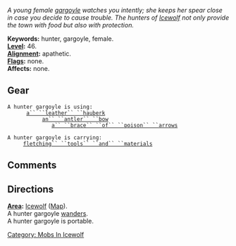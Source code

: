 *A young female [gargoyle](Gargoyles "wikilink") watches you intently;
she keeps her spear close in case you decide to cause trouble. The
hunters of [Icewolf](:Category:_Icewolf "wikilink") not only provide the
town with food but also with protection.*

**Keywords:** hunter, gargoyle, female.  
**[Level](Level "wikilink"):** 46.  
**[Alignment](Alignment "wikilink"):** apathetic.  
**[Flags](:Category:_Mob_Types "wikilink"):** none.  
**Affects:** none.  

## Gear

`A hunter gargoyle is using:`  
<worn on body>`      `[`a`` ``leather`` ``hauberk`](Leather_Hauberk "wikilink")  
<wielded>`           `[`an`` ``antler`` ``bow`](Antler_Bow "wikilink")  
<held>`              `[`a`` ``brace`` ``of`` ``poison`` ``arrows`](Poison_Arrows "wikilink")

`A hunter gargoyle is carrying:`  
`     `[`fletching`` ``tools`` ``and`` ``materials`](Fletching_Tools_And_Materials "wikilink")

## Comments

## Directions

**[Area](:Category:_Areas "wikilink"):**
[Icewolf](:Category:_Icewolf "wikilink")
([Map](Icewolf_Map "wikilink")).  
A hunter gargoyle [wanders](Wandering_Mobs "wikilink").  
A hunter gargoyle is portable.  

[Category: Mobs In Icewolf](Category:_Mobs_In_Icewolf "wikilink")
